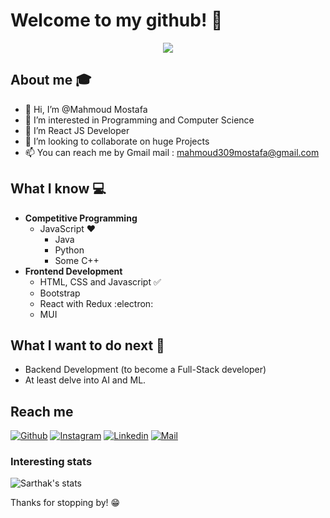 # Welcome to my github! 👋

<div align="center">
	<img src="https://drive.google.com/file/d/1g_ibVM1ZR95lepmBqtCGKPyOGOQoeOwi/view?usp=sharing">
</div>

## About me :mortar_board:
  - 👋 Hi, I’m @Mahmoud Mostafa
  - 👀 I’m interested in Programming and Computer Science
  - 🌱 I’m React JS Developer
  - 💞️ I’m looking to collaborate on huge Projects
  - 📫 You can reach me by Gmail mail : mahmoud309mostafa@gmail.com

## What I know :computer:
- **Competitive Programming**
  - JavaScript ❤️
	- Java 
	- Python
	- Some C++
- **Frontend Development**
	- HTML, CSS and Javascript :white_check_mark:
	- Bootstrap
	- React with Redux :electron:
	- MUI

## What I want to do next :thinking:
- Backend Development (to become a Full-Stack developer)
- At least delve into AI and ML.

## Reach me 
[![Github](https://img.shields.io/github/followers/mahmoudjhonny?label=Follow&style=social)](https://github.com/mahmoudjhonny)
[![Instagram](https://img.shields.io/badge/-@sarthak_bharadwaj-red?style=flat-square&logo=instagram&logoColor=white&link=https://www.instagram.com/sarthak_bharadwaj_/)](https://www.instagram.com/mahmoud_johhny/)
[![Linkedin](https://img.shields.io/badge/-Sarthak%20Bharadwaj-blue?style=flat-square&logo=linkedin&logoColor=white&link=https://www.linkedin.com/in/sarthak-bharadwaj-8552b5110/)](https://www.linkedin.com/in/mahmoud-mostafa-35b879216/)
[![Mail](https://img.shields.io/badge/-sarthakbh321@gmail.com-gray?style=flat-square&logo=gmail&logoColor=red&link=https://www.linkedin.com/in/sarthak-bharadwaj-8552b5110/)](mahmoud309mostafa@gmail.com)


### Interesting stats

![Sarthak's stats](https://github-readme-stats.vercel.app/api?username=sarthakbh321&show_icons=true)

Thanks for stopping by! 😁
